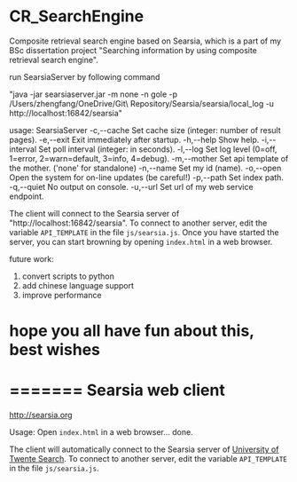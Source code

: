 # CR_SearchEngine
Composite retrieval search engine based on Searsia, which is a part of my BSc dissertation project "Searching information by using composite retrieval search engine".

run SearsiaServer by following command

"java -jar searsiaserver.jar -m none -n gole -p /Users/zhengfang/OneDrive/Git\ Repository/Searsia/searsia/local_log -u http://localhost:16842/searsia" 

usage: SearsiaServer
-c,--cache <arg>      Set cache size (integer: number of result pages).
-e,--exit             Exit immediately after startup.
-h,--help             Show help.
-i,--interval <arg>   Set poll interval (integer: in seconds).
-l,--log <arg>        Set log level (0=off, 1=error, 2=warn=default,
                        3=info, 4=debug).
-m,--mother <arg>     Set api template of the mother. ('none' for
                    standalone)
-n,--name <arg>       Set my id (name).
-o,--open             Open the system for on-line updates (be careful!)
-p,--path <arg>       Set index path.
-q,--quiet            No output on console.
-u,--url <arg>        Set url of my web service endpoint.

 
The client will connect to the Searsia server of "http://localhost:16842/searsia". To connect to another server, 
edit the variable `API_TEMPLATE` in the file `js/searsia.js`. Once you have started the server, you can start 
browning by opening `index.html` in a web browser.

future work:
1. convert scripts to python
2. add chinese language support
3. improve performance

# hope you all have fun about this, best wishes


=======
Searsia web client
==================
http://searsia.org

Usage: Open `index.html` in a web browser... done.

The client will automatically connect to the Searsia server of
[University of Twente Search][1]. To connect to another server, 
edit the variable `API_TEMPLATE` in the file `js/searsia.js`.

[1]: https://search.utwente.nl/searsia/search "UT Search Server"
